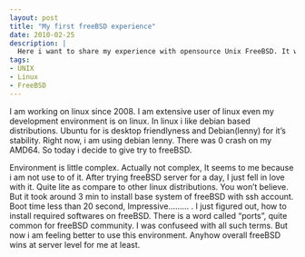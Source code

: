 ```yaml
---
layout: post
title: "My first freeBSD experience"
date: 2010-02-25
description: |
  Here i want to share my experience with opensource Unix FreeBSD. It was bit tough though i like it.
tags:
- UNIX
- Linux
- FreeBSD
---
```


I am working on linux since 2008. I am extensive user of linux even my development environment is on linux. 
In linux i like debian based distributions. Ubuntu for is desktop friendlyness and Debian(lenny) for it’s stability. 
Right now, i am using debian lenny. There was 0 crash on my AMD64. So today i decide to give try to freeBSD. 
<!--more-->
Environment is little 
complex. Actually not complex, It seems to me because i am not use to of it. After trying freeBSD server for a day, I just fell 
in love with it. Quite lite as compare to other linux distributions. You won’t believe. But it took around 3 min to install 
base system of freeBSD with ssh account. Boot time less than 20 second, Impressive……… . I just figured out, how to install 
required softwares on freeBSD. There is a word called “ports”, quite common for freeBSD community. I was confuseed with all 
such terms. But now i am feeling better to use this environment. Anyhow overall freeBSD wins at server level for me at least.
